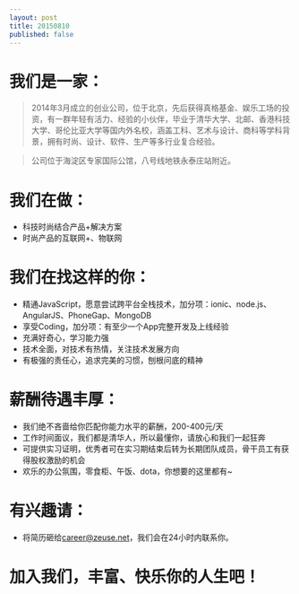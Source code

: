 ```yaml
---
layout: post
title: 20150810
published: false
---
```


# 我们是一家：

> 2014年3月成立的创业公司，位于北京，先后获得真格基金、娱乐工场的投资，有一群年轻有活力、经验的小伙伴，毕业于清华大学、北邮、香港科技大学、哥伦比亚大学等国内外名校，涵盖工科、艺术与设计、商科等学科背景，拥有时尚、设计、软件、生产等多行业复合经验。


> 公司位于海淀区专家国际公馆，八号线地铁永泰庄站附近。

# 我们在做：

- 科技时尚结合产品+解决方案
- 时尚产品的互联网+、物联网

# 我们在找这样的你：

- 精通JavaScript，愿意尝试跨平台全栈技术，加分项：ionic、node.js、AngularJS、PhoneGap、MongoDB
- 享受Coding，加分项：有至少一个App完整开发及上线经验
- 充满好奇心，学习能力强
- 技术全面，对技术有热情，关注技术发展方向
- 有极强的责任心，追求完美的习惯，刨根问底的精神

# 薪酬待遇丰厚：

- 我们绝不吝啬给你匹配你能力水平的薪酬，200-400元/天
- 工作时间面议，我们都是清华人，所以最懂你，请放心和我们一起狂奔
- 可提供实习证明，优秀者可在实习期结束后转为长期团队成员，骨干员工有获得股权激励的机会
- 欢乐的办公氛围，零食柜、午饭、dota，你想要的这里都有~

# 有兴趣请：

- 将简历砸给[career@zeuse.net](mailto://career@zeuse.net)，我们会在24小时内联系你。

# 加入我们，丰富、快乐你的人生吧！


